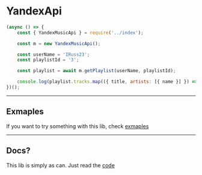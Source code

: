 # YandexApi

```js
(async () => {
    const { YandexMusicApi } = require('../index');

    const m = new YandexMusicApi();

    const userName = 'IRuss23';
    const playlistId = '3';

    const playlist = await m.getPlaylist(userName, playlistId);

    console.log(playlist.tracks.map(({ title, artists: [{ name }] }) => `${title} ${name}`).reverse());
})();
```

___

## Exmaples

If you want to try something with this lib, check [exmaples](/examples)

___

## Docs?

This lib is simply as can. Just read the [code](/index.js)
